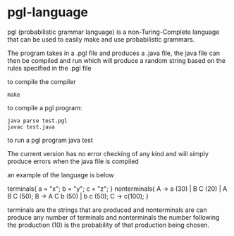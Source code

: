 pgl-language
============
pgl (probabilistic grammar language) is a non-Turing-Complete language that can be used to easily make and 
use probabilistic grammars.

The program takes in a .pgl file and produces a .java file, the java file can then be compiled and run which 
will produce a random string based on the rules specified in the .pgl file

to compile the compiler

    make
    
to compile a pgl program:

    java parse test.pgl
    javac test.java
to run a pgl program
    java test

The current version has no error checking of any kind and will simply produce errors when the java file is compiled

an example of the language is below

terminals{
  a = "x";
  b = "y";
  c = "z";
}
nonterminals{
  A -> a (30) | B C (20) | A B C (50);
  B -> A C b (50) | b c (50);
  C -> c(100);
}

terminals are the strings that are produced and nonterminals are can produce any number of terminals and nonterminals
the number following the production (10) is the probability of that production being chosen.